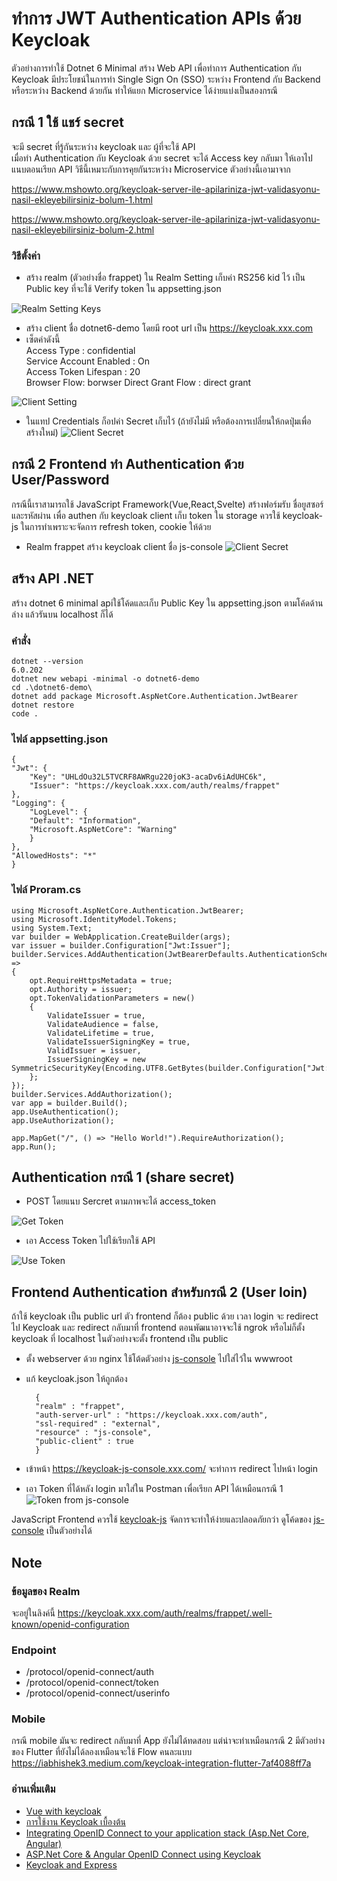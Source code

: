 # ทำการ JWT Authentication APIs ด้วย Keycloak

ตัวอย่างการทำใช้ Dotnet 6 Minimal สร้าง Web API เพื่อทำการ Authentication กับ Keycloak 
มีประโยชน์ในการทำ Single Sign On (SSO) ระหว่าง Frontend กับ Backend หรือระหว่าง Backend ด้วยกัน
ทำให้แยก Microservice ได้ง่ายแบ่งเป็นสองกรณี

## กรณี 1 ใช้ แชร์ secret 

จะมี secret ที่รู้กันระหว่าง keycloak และ ผู้ที่จะใช้ API  
เมื่อทำ Authentication กับ Keycloak ด้วย secret จะได้ Access key กลับมา ให้เอาไปแนบตอนเรียก API
วิธีนี้เหมาะกับการคุยกันระหว่าง Microservice ตัวอย่างนี้เอามาจาก  

<https://www.mshowto.org/keycloak-server-ile-apilariniza-jwt-validasyonu-nasil-ekleyebilirsiniz-bolum-1.html>  

<https://www.mshowto.org/keycloak-server-ile-apilariniza-jwt-validasyonu-nasil-ekleyebilirsiniz-bolum-2.html>

### วิธีตั้งค่า

- สร้าง realm (ตัวอย่างชื่อ frappet) ใน Realm Setting เก็บค่า RS256 kid ไว้ เป็น Public key ที่จะใช้ Verify token ใน appsetting.json

 ![Realm Setting Keys](./realm-setting.png)

- สร้าง client ชื่อ dotnet6-demo โดยมี root url เป็น https://keycloak.xxx.com 
- เซ็ตค่าดังนี้  
Access Type : confidential  
Service Account Enabled : On  
Access Token Lifespan : 20  
Browser Flow: borwser
Direct Grant Flow : direct grant 

![Client Setting](./client-setting.png)

- ในแทป Credentials  ก็อปค่า Secret เก็บไว้ (ถ้ายังไม่มี หรือต้องการเปลี่ยนให้กดปุ่มเพื่อสร้างใหม่)
![Client Secret](./client-secret.png)

## กรณี 2 Frontend ทำ Authentication ด้วย User/Password 

กรณีนี้เราสามารถใช้ JavaScript Framework(Vue,React,Svelte) สร้างฟอร์มรับ ชื่อยูสซอร์ และรหัสผ่าน เพื่อ authen กับ keycloak client เก็บ token ใน storage ควรใช้ keycloak-js ในการทำเพราะจะจัดการ refresh token, cookie ให้ด้วย  
- Realm frappet สร้าง keycloak client ชื่อ js-console 
![Client Secret](https://github.com/schooltechx/youtube/raw/main/keycloak/sso-google/js-console-setting.png)


## สร้าง API .NET

สร้าง dotnet 6 minimal apiใช้โค้ดและเก็บ Public Key ใน appsetting.json ตามโค้ดด้านล่าง แล้วรันบน localhost ก็ได้

### คำสั่ง

    dotnet --version
    6.0.202
    dotnet new webapi -minimal -o dotnet6-demo
    cd .\dotnet6-demo\
    dotnet add package Microsoft.AspNetCore.Authentication.JwtBearer  
    dotnet restore
    code .

### ไฟล์ appsetting.json

    {
    "Jwt": {    
        "Key": "UHLdOu32L5TVCRF8AWRgu220joK3-acaDv6iAdUHC6k",    
        "Issuer": "https://keycloak.xxx.com/auth/realms/frappet"    
    },      
    "Logging": {
        "LogLevel": {
        "Default": "Information",
        "Microsoft.AspNetCore": "Warning"
        }
    },
    "AllowedHosts": "*"
    }

### ไฟล์ Proram.cs

    using Microsoft.AspNetCore.Authentication.JwtBearer;
    using Microsoft.IdentityModel.Tokens;
    using System.Text;
    var builder = WebApplication.CreateBuilder(args);
    var issuer = builder.Configuration["Jwt:Issuer"];
    builder.Services.AddAuthentication(JwtBearerDefaults.AuthenticationScheme).AddJwtBearer(opt =>
    {
        opt.RequireHttpsMetadata = true;
        opt.Authority = issuer;
        opt.TokenValidationParameters = new()
        {
            ValidateIssuer = true,
            ValidateAudience = false,
            ValidateLifetime = true,
            ValidateIssuerSigningKey = true,
            ValidIssuer = issuer,
            IssuerSigningKey = new SymmetricSecurityKey(Encoding.UTF8.GetBytes(builder.Configuration["Jwt:Key"]))
        };
    });
    builder.Services.AddAuthorization();
    var app = builder.Build();
    app.UseAuthentication();
    app.UseAuthorization();

    app.MapGet("/", () => "Hello World!").RequireAuthorization();
    app.Run();

## Authentication กรณี 1 (share secret)

- POST โดยแนบ Sercret ตามภาพจะได้ access_token

![Get Token](./access-token.png)

- เอา Access Token ไปใช้เรียกใช้ API 

![Use Token](./api-authen.png)


## Frontend Authentication สำหรับกรณี 2 (User loin)
ถ้าใช้ keycloak เป็น public url ตัว frontend ก็ต้อง public ด้วย เวลา login จะ redirect ไป Keycloak และ redirect กลับมาที่ frontend ตอนพัฒนาอาจจะใช้ ngrok หรือไม่ก็ตั้ง keycloak ที่ localhost ในตัวอย่างจะตั้ง frontend เป็น public 
- ตั้ง webserver ด้วย nginx ใช้โต้ดตัวอย่าง [js-console](https://github.com/keycloak/keycloak/tree/main/examples/js-console/src/main/webapp) ไปใส่ไว้ใน wwwroot

- แก้ keycloak.json ให้ถูกต้อง

        {
        "realm" : "frappet",
        "auth-server-url" : "https://keycloak.xxx.com/auth",
        "ssl-required" : "external",
        "resource" : "js-console",
        "public-client" : true
        }

- เข้าหน้า https://keycloak-js-console.xxx.com/ จะทำการ redirect ไปหน้า login

- เอา Token ที่ได้หลัง login มาใส่ใน Postman เพื่อเรียก API ได้เหมือนกรณี 1
![Token from js-console](./js-console-show-detail.png)

JavaScript Frontend ควรใช้ [keycloak-js](https://github.com/keycloak/keycloak-documentation/blob/main/securing_apps/topics/oidc/javascript-adapter.adoc) จัดการจะทำให้ง่ายและปลอดภัยกว่า ดูโค้ดของ [js-console](https://github.com/keycloak/keycloak/tree/main/examples/js-console/src/main/webapp) เป็นตัวอย่างได้

## Note

### ข้อมูลของ Realm

จะอยู่ในลิงค์นี้
<https://keycloak.xxx.com/auth/realms/frappet/.well-known/openid-configuration>

### Endpoint

- /protocol/openid-connect/auth  
- /protocol/openid-connect/token  
- /protocol/openid-connect/userinfo

### Mobile

กรณี mobile มันจะ redirect กลับมาที่ App  ยังไม่ได้ทดสอบ แต่น่าจะทำเหมือนกรณี 2 
มีตัวอย่างของ Flutter ที่ยังไม่ได้ลองเหมือนจะใช้ Flow คนละแบบ  
<https://iabhishek3.medium.com/keycloak-integration-flutter-7af4088ff7a>

### อ่านเพิ่มเติม

- [Vue with keycloak](https://medium.com/keycloak/secure-vue-js-app-with-keycloak-94814181e344)
- [การใช้งาน Keycloak เบื้องต้น](https://dev.to/mossnana/keycloak-2kl6)  
- [Integrating OpenID Connect to your application stack (Asp.Net Core, Angular)](https://dev.to/kayesislam/integrating-openid-connect-to-your-application-stack-25ch)
- [ASP.Net Core & Angular OpenID Connect using Keycloak](https://medium.com/@xavier.hahn/asp-net-core-angular-openid-connect-using-keycloak-6437948c008)
- [Keycloak and Express](https://medium.com/keycloak/keycloak-and-express-7c71693d507a)

